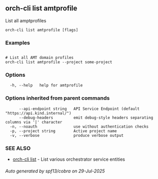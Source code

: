 ## orch-cli list amtprofile

List all amptprofiles

```
orch-cli list amtprofile [flags]
```

### Examples

```

# List all AMT domain profiles
orch-cli list amtprofile --project some-project

```

### Options

```
  -h, --help   help for amtprofile
```

### Options inherited from parent commands

```
      --api-endpoint string   API Service Endpoint (default "https://api.kind.internal/")
      --debug-headers         emit debug-style headers separating columns via '|' character
  -n, --noauth                use without authentication checks
  -p, --project string        Active project name
  -v, --verbose               produce verbose output
```

### SEE ALSO

* [orch-cli list](orch-cli_list.md)	 - List various orchestrator service entities

###### Auto generated by spf13/cobra on 29-Jul-2025
